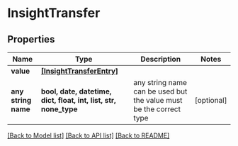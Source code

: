 # InsightTransfer


## Properties
Name | Type | Description | Notes
------------ | ------------- | ------------- | -------------
**value** | [**[InsightTransferEntry]**](InsightTransferEntry.md) |  | 
**any string name** | **bool, date, datetime, dict, float, int, list, str, none_type** | any string name can be used but the value must be the correct type | [optional]

[[Back to Model list]](../README.md#documentation-for-models) [[Back to API list]](../README.md#documentation-for-api-endpoints) [[Back to README]](../README.md)


